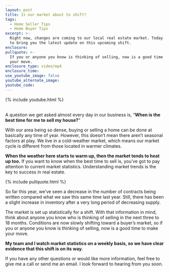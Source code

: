 ```yaml
---
layout: post
title: Is our market about to shift?
tags:
  - Home Seller Tips
  - Home Buyer Tips
excerpt: >-
  Right now, changes are coming to our local real estate market. Today I’d like
  to bring you the latest update on this upcoming shift.
enclosure:
pullquote: >-
  If you or anyone you know is thinking of selling, now is a good time to make
  your move.
enclosure_type: video/mp4
enclosure_time:
use_youtube_image: false
youtube_alternate_image:
youtube_code:
---
```


{% include youtube.html %}

<br>A question we get asked almost every day in our business is, “**When is the best time for me to sell my house?**”&nbsp;

With our area being so dense, buying or selling a home can be done at basically any time of year. However, this doesn’t mean there aren’t seasonal factors at play. We live in a cold-weather market, which means our market cycle is different from those located in warmer climates.&nbsp;

**When the weather here starts to warm up, then the market tends to heat up too.** If you want to know when the best time to sell is, you’ve got to pay attention to current market statistics. Understanding market trends is the key to success in real estate.&nbsp;

{% include pullquote.html %}

So far this year, we’ve seen a decrease in the number of contracts being written compared what we saw this same time last year. Still, there has been a slight increase in inventory after a very long period of decreasing supply.

The market is set up statistically for a shift. With that information in mind, think about anyone you know who is thinking of selling in the next three to 18 months. Conditions are now slowly shifting toward a buyer’s market, so if you or anyone you know is thinking of selling, now is a good time to make your move.&nbsp;

**My team and I watch market statistics on a weekly basis, so we have clear evidence that this shift is on its way.**&nbsp;

If you have any other questions or would like more information, feel free to give me a call or send me an email. I look forward to hearing from you soon.<br>&nbsp;